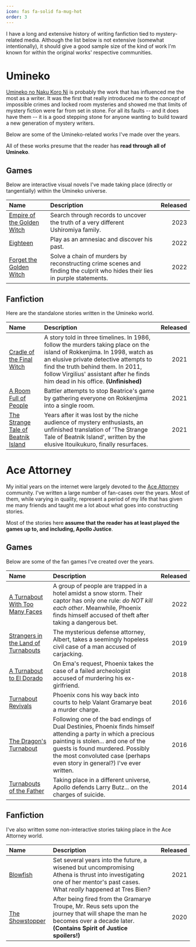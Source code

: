 ```yaml
---
icon: fas fa-solid fa-mug-hot
order: 3
---
```


I have a long and extensive history of writing fanfiction tied to mystery-related media. Although the list below is not extensive (somewhat intentionally), it should give a good sample size of the kind of work I'm known for within the original works' respective communities.

# Umineko

[Umineko no Naku Koro Ni](https://en.wikipedia.org/wiki/Umineko_When_They_Cry) is probably the work that has influenced me the most as a writer. It was the first that really introduced me to the *concept* of impossible crimes and locked room mysteries and showed me that limits of mystery fiction were far from set in stone. For all its faults -- and it does have them -- it is a good stepping stone for anyone wanting to build toward a new generation of mystery writers.

Below are some of the Umineko-related works I've made over the years.

All of these works presume that the reader has **read through all of Umineko**.

## Games

Below are interactive visual novels I've made taking place (directly or tangentially) within the Umineko universe.

| Name | Description | Released |
| :---- | :----------- | ------------: |
| [Empire of the Golden Witch](https://dwam.itch.io/empire-of-the-golden-witch) | Search through records to uncover the truth of a very different Ushiromiya family. | 2023 |
| [Eighteen](https://dwam.itch.io/eighteen) | Play as an amnesiac and discover his past. | 2022 |
| [Forget the Golden Witch](https://dwam.itch.io/forget-the-golden-witch) | Solve a chain of murders by reconstructing crime scenes and finding the culprit who hides their lies in purple statements. | 2022 |

## Fanfiction

Here are the standalone stories written in the Umineko world.

| Name | Description | Released |
| :---- | :----------- | ------------: |
| [Cradle of the Final Witch](https://archiveofourown.org/works/29984403) | A story told in three timelines. In 1986, follow the murders taking place on the island of Rokkenjima. In 1998, watch as an elusive private detective attempts to find the truth behind them. In 2011, follow Virgilius' assistant after he finds him dead in his office. **(Unfinished)** | 2021 |
| [A Room Full of People](https://archiveofourown.org/works/29607099) | Battler attempts to stop Beatrice's game by gathering everyone on Rokkenjima into a single room. | 2021 |
| [The Strange Tale of Beatnik Island](https://archiveofourown.org/works/29488101) | Years after it was lost by the niche audience of mystery enthusiasts, an unfinished translation of 'The Strange Tale of Beatnik Island', written by the elusive Itouikukuro, finally resurfaces. | 2021 |

# Ace Attorney

My initial years on the internet were largely devoted to the [Ace Attorney](https://en.wikipedia.org/wiki/Ace_Attorney) community. I've written a large number of fan-cases over the years. Most of them, while varying in quality, represent a period of my life that has given me many friends and taught me a lot about what goes into constructing stories.

Most of the stories here **assume that the reader has at least played the games up to, and including, Apollo Justice**.

## Games

Below are some of the fan games I've created over the years.

| Name | Description | Released |
| :---- | :----------- | ------------: |
| [A Turnabout With Too Many Faces](http://aaonline.fr/player.php?trial_id=140325) | A group of people are trapped in a hotel amidst a snow storm. Their captor has only one rule: *do NOT kill each other*. Meanwhile, Phoenix finds himself accused of theft after taking a dangerous bet. | 2022 |
| [Strangers in the Land of Turnabouts](http://aaonline.fr/player.php?trial_id=106832) | The mysterious defense attorney, Albert, takes a seemingly hopeless civil case of a man accused of carjacking. | 2019 |
| [A Turnabout to El Dorado](https://dwam.itch.io/a-turnabout-to-el-dorado) | On Ema's request, Phoenix takes the case of a failed archeologist accused of murdering his ex-girlfriend. | 2018 |
| [Turnabout Revivals](http://aaonline.fr/player.php?trial_id=90175) | Phoenix cons his way back into courts to help Valant Gramarye beat a murder charge. | 2016 |
| [The Dragon's Turnabout](http://aaonline.fr/player.php?trial_id=83543) | Following one of the bad endings of Dual Destinies, Phoenix finds himself attending a party in which a precious painting is stolen... and one of the guests is found murdered. Possibly the most convoluted case (perhaps even story in general?) I've ever written. | 2016 |
| [Turnabouts of the Father](http://aaonline.fr/player.php?trial_id=69624) | Taking place in a different universe, Apollo defends Larry Butz... on the charges of suicide. | 2014 |

## Fanfiction

I've also written some non-interactive stories taking place in the Ace Attorney world.

| Name | Description | Released |
| :---- | :----------- | ------------: |
| [Blowfish](https://archiveofourown.org/works/29487771) | Set several years into the future, a wisened but uncompromising Athena is thrust into investigating one of her mentor's past cases. What *really* happened at Tres Bien? | 2021 |
| [The Showstopper](https://archiveofourown.org/works/29613429) | After being fired from the Gramarye Troupe, Mr. Reus sets upon the journey that will shape the man he becomes over a decade later. **(Contains Spirit of Justice spoilers!)** | 2020 |